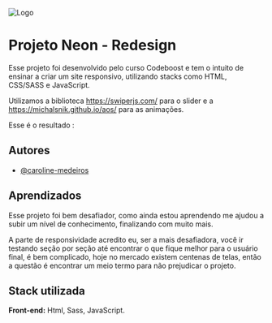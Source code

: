 
![Logo]()


# Projeto Neon - Redesign

Esse projeto foi desenvolvido pelo curso Codeboost e tem o intuito de ensinar a criar um site 
responsivo, utilizando stacks como HTML, CSS/SASS e JavaScript.

Utilizamos a biblioteca https://swiperjs.com/ para o slider e a https://michalsnik.github.io/aos/ para as animações.

Esse é o resultado : 



## Autores

- [@caroline-medeiros](https://www.github.com/caroline-medeiros)


## Aprendizados

Esse projeto foi bem desafiador, como ainda estou aprendendo
me ajudou a subir um nível de conhecimento, finalizando com muito mais.

A parte de responsividade acredito eu, ser a mais desafiadora,
você ir testando seção por seção até encontrar o que fique 
melhor para o usuário final, é bem complicado, hoje no mercado
existem centenas de telas, então a questão é encontrar um meio termo para 
não prejudicar o projeto.





## Stack utilizada

**Front-end:** Html, Sass, JavaScript.

